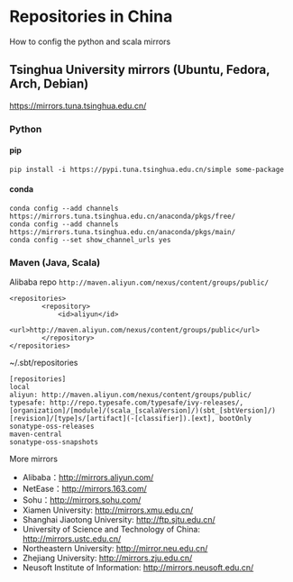 # Repositories in China
How to config the python and scala mirrors

## Tsinghua University mirrors (Ubuntu, Fedora, Arch, Debian)

https://mirrors.tuna.tsinghua.edu.cn/


### Python
#### pip 
``` pip install -i https://pypi.tuna.tsinghua.edu.cn/simple some-package ```

#### conda
```
conda config --add channels https://mirrors.tuna.tsinghua.edu.cn/anaconda/pkgs/free/
conda config --add channels https://mirrors.tuna.tsinghua.edu.cn/anaconda/pkgs/main/
conda config --set show_channel_urls yes
```


### Maven (Java, Scala)

Alibaba repo 
```http://maven.aliyun.com/nexus/content/groups/public/```


```
<repositories>
        <repository>
            <id>aliyun</id>
            <url>http://maven.aliyun.com/nexus/content/groups/public</url>
        </repository>
</repositories>
```

~/.sbt/repositories

```
[repositories]
local
aliyun: http://maven.aliyun.com/nexus/content/groups/public/
typesafe: http://repo.typesafe.com/typesafe/ivy-releases/, [organization]/[module]/(scala_[scalaVersion]/)(sbt_[sbtVersion]/)[revision]/[type]s/[artifact](-[classifier]).[ext], bootOnly
sonatype-oss-releases
maven-central
sonatype-oss-snapshots
```

More mirrors 

* Alibaba：http://mirrors.aliyun.com/
* NetEase：http://mirrors.163.com/
* Sohu：http://mirrors.sohu.com/
* Xiamen University: http://mirrors.xmu.edu.cn/
* Shanghai Jiaotong University: http://ftp.sjtu.edu.cn/
* University of Science and Technology of China: http://mirrors.ustc.edu.cn/
* Northeastern University: http://mirror.neu.edu.cn/
* Zhejiang University: http://mirrors.zju.edu.cn/
* Neusoft Institute of Information: http://mirrors.neusoft.edu.cn/
